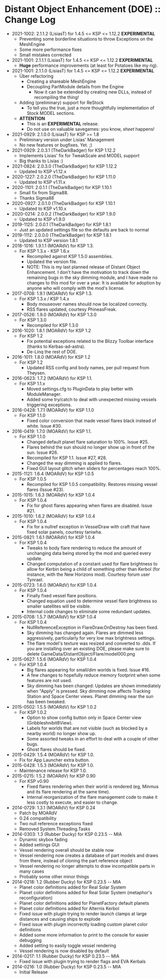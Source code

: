 # Distant Object Enhancement (DOE) :: Change Log

* 2021-1002: 2.1.1.2 (LisiasT) for 1.4.5 <= KSP <= 1.12.2 **EXPERIMENTAL**
	+ Preventing some borderline situations to throw Exceptions on the MeshEngine
	+ Some more performance fixes
	+ Small mistakes corrected
* 2021-1001: 2.1.1.1 (LisiasT) for 1.4.5 <= KSP <= 1.12.2 **EXPERIMENTAL**
	+ **Huge** performance improvements (at least for Potatoes like my rig).
* 2021-1001: 2.1.1.0 (LisiasT) for 1.4.5 <= KSP <= 1.12.2 **EXPERIMENTAL**
	+ Über refactoring
		- Creating a shareable MeshEngine
		- Decoupling PartModule details from the Engine
			- Now it can be extended by creating new DLLs, instead of recompiling the thing!
	+ Adding (preliminary) support for ReStock
		- To tell you the true, just a more thoughtfully implementation of Stock MODEL sections.   
	+ **ATTENTION**
		- This is an **EXPERIMENTAL** release.
		- Do not use on valuable savegames: you know, *sheet* happens! 
* 2021-0929: 2.1.0.0 (LisiasT) for KSP >= 1.8
	+ Preliminary version under Lisias' Management
	+ No new features or bugfixes. Yet. ;) 
* 2021-0929: 2.0.3.1 (TheDarkBadger) for KSP 1.12.2
	+ Implements Lisias' fix for TweakScale and MODEL support
	+ Big thanks to Lisias :)
* 2021-0824: 2.0.3.0 (TheDarkBadger) for KSP 1.12.2
	+ Updated to KSP v1.12.x
* 2020-1227: 2.0.2.0 (TheDarkBadger) for KSP 1.11.0
	+ Updated to KSP v1.11.x
* 2020-1101: 2.0.1.1 (TheDarkBadger) for KSP 1.10.1
	+ Small fix from Sigma88.
	+ Thanks Sigma88
* 2020-0927: 2.0.1.0 (TheDarkBadger) for KSP 1.10.1
	+ Updated to KSP v1.10.x
* 2020-0214: 2.0.0.2 (TheDarkBadger) for KSP 1.9.0
	+ Updated to KSP v1.9.0
* 2019-1125: 2.0.0.1 (TheDarkBadger) for KSP 1.8.1
	+ Just an updated settings file so the defaults are back to normal
* 2019-1112: 2.0.0.0 (TheDarkBadger) for KSP 1.8.1
	+ Updated to KSP version 1.8.1
* 2018-1016: 1.9.1.1 (MOARdV) for KSP 1.3.
	+ For KSP 1.3.x - KSP 1.6.x
		- Recompiled against KSP 1.5.0 assemblies.
		- Updated the version file.
		- NOTE: This is my last planned release of Distant Object Enhancement.  I don't have the motivation to track down the remaining bugs in the sky dimming module, and I have made no changes to this mod for over a year.  It is available for adoption by anyone who will comply with the mod's license.
* 2017-0708: 1.9.1 (MOARdV) for KSP 1.3.
	+ For KSP 1.3.x / KSP 1.4.x
		- Body mouseover names should now be localized correctly.
		- RSS flares updated, courtesy PhineasFreak.
* 2017-0526: 1.9.0 (MOARdV) for KSP 1.3.0
	+ For KSP 1.3.0
		- Recompiled for KSP 1.3.0
* 2016-1020: 1.8.1 (MOARdV) for KSP 1.2
	+ For KSP 1.2
		- Fix potential exceptions related to the Blizzy Toolbar interface (thanks to Kerbas-ad-astra).
		- De-Linq the rest of DOE.
* 2016-1011: 1.8.0 (MOARdV) for KSP 1.2
	+ For KSP 1.2
		- Updated RSS config and body names, per pull request from Theysen.
* 2016-0623: 1.7.2 (MOARdV) for KSP 1.1.
	+ For KSP 1.1.x
		- Moved settings.cfg to PluginData to play better with ModuleManager.
		- Added some try/catch to deal with unexpected missing vessels triggering exceptions.
* 2016-0428: 1.7.1 (MOARdV) for KSP 1.1.0
	+ For KSP 1.1.0
		- Fixed color conversion that made vessel flares black instead of white.  Issue #30.
* 2016-0419: 1.7.0 (MOARdV) for KSP 1.1.
	+ For KSP 1.1.0
		- Changed default planet flare saturation to 100%.  Issue #25.
		- Flares behind the sun should no longer show up in front of the sun.  Issue #26.
		- Recompiled for KSP 1.1.  Issue #27, #28.
		- Changed the way dimming is applied to flares.
		- Fixed GUI layout glitch when sliders for percentages reach 100%.
* 2015-1121: 1.6.4 (MOARdV) for KSP 1.0.5
	+ For KSP 1.0.5
		- Recompiled for KSP 1.0.5 compatibility.  Restores missing vessel flares (Issue #23).
* 2015-1015: 1.6.3 (MOARdV) for KSP 1.0.4
	+ For KSP 1.0.4
		- Fix for ghost flares appearing when flares are disabled.  Issue #21.
* 2015-1010: 1.6.2 (MOARdV) for KSP 1.0.4
	+ For KSP 1.0.4
		- Fix for a nullref exception in VesselDraw with craft that have fixed solar panels, courtesy taniwha.
* 2015-0821: 1.6.1 (MOARdV) for KSP 1.0.4
	+ For KSP 1.0.4
		- Tweaks to body flare rendering to reduce the amount of unchanging data being stored by the mod and queried every update.
		- Changed computation of a constant used for flare brightness to allow for Kerbin being a child of something other than Kerbol (for instance, with the New Horizons mod).  Courtesy forum user Tynrael.
* 2015-0723: 1.6.0 (MOARdV) for KSP 1.0.4
	+ For KSP 1.0.4
		- Finally fixed vessel flare positions.
		- Changed equation used to determine vessel flare brightness so smaller satellites will be visible.
		- Internal code changes to eliminate some redundant updates.
* 2015-0708: 1.5.7 (MOARdV) for KSP 1.0.4
	+ For KSP 1.0.4
		- NullReferenceException in FlareDraw.OnDestroy has been fixed.
		- Sky dimming has changed again. Flares are dimmed less aggressively, particularly for very low max brightness settings.
		- The flare model's texture was resized and converted to .dds. If you are installing over an existing DOE, please make sure to delete GameData/DistantObject/Flare/model000.png
* 2015-0627: 1.5.6 (MOARdV) for KSP 1.0.4
	+ For KSP 1.0.4
		- Big flares appearing for small/dim worlds is fixed.  Issue #16.
		- A few changes to hopefully reduce memory footprint when some features are not used.
		- Sky dimming has been changed: Updates are shown immediately when "Apply" is pressed. Sky dimming now affects Tracking Station and Space Center views.  Planet dimming near the sun has been tweaked.
* 2015-0502: 1.5.5 (MOARdV) for KSP 1.0.2
	+ For KSP 1.0.2
		- Option to show config button only in Space Center view (Gribbleshnibit8View).
		- Labels for worlds that are not visible (such as blocked by a nearby world) no longer show up.
		- Some assorted tweaks in an effort to deal with a couple of other bugs.
		- Ghost flares should be fixed.
* 2015-0429: 1.5.4 (MOARdV) for KSP 1.0.
	+ Fix for App Launcher extra button.
* 2015-0428: 1.5.3 (MOARdV) for KSP 1.0.
	+ Maintenance release for KSP 1.0.
* 2015-0215: 1.5.2 (MOARdV) for KSP 0.90
	+ For KSP v0.90
		- Fixed flares rendering when their world is rendered (eg, Minmus and its flare rendering at the same time).
		- Internal reorganization of the flare management code to make it less costly to execute, and easier to change.
* 2014-0729: 1.3.1 (MOARdV) for KSP 0.24
	+ Patch by MOARdV
	+ 0.24 compatibility
	+ Two null reference exceptions fixed
	+ Removed System.Threading.Tasks
* 2014-0303: 1.3 (Rubber Ducky) for KSP 0.23.5 -- MIA
	+ Dynamic skybox fading
	+ Added settings GUI
	+ Vessel rendering overall should be stable now
	+ Vessel rendering now creates a database of part models and draws from there, instead of cloning the part reference object
	+ Vessel rendering no longer attempts to draw incompatible parts in many cases
	+ Probably some other minor things
* 2014-0218: 1.2 (Rubber Ducky) for KSP 0.23.5 -- MIA
	+ Planet color definitions added for Real Solar System
	+ Planet color definitions added for Real Solar System (metaphor's reconfiguration)
	+ Planet color definitions added for PlanetFactory default planets
	+ Planet color definitions added for Alternis Kerbol
	+ Fixed issue with plugin trying to render launch clamps at large distances and causing ships to explode
	+ Fixed issue with plugin incorrectly loading custom planet color definitions
	+ Added some more information to print to the console for easier debugging
	+ Added setting to easily toggle vessel rendering
	+ Vessel rendering is now disabled by default
* 2014-0217: 1.1 (Rubber Ducky) for KSP 0.23.5 -- MIA
	+ Fixed issue with plugin trying to render flags and EVA Kerbals
* 2014-0216: 1.0 (Rubber Ducky) for KSP 0.23.5 -- MIA
	+ Initial Release
